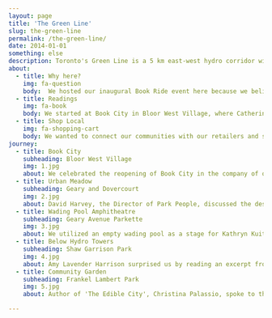 ```yaml
---
layout: page
title: 'The Green Line'
slug: the-green-line
permalink: /the-green-line/
date: 2014-01-01
something: else
description: Toronto's Green Line is a 5 km east-west hydro corridor with the potential to be a continuous park and transportation network for cyclists and pedestrians.
about:
  - title: Why here?
    img: fa-question
    body:  We hosted our inaugural Book Ride event here because we believe that The Green Line is a wonderful space in Toronto that everyone should know about. The area is currently a mixture of hydro towers, public and private amenities, green space, walkways, and gravel yards, but the Friends of the Green Line group have a great vision for the space. The Park People and others are working to have the Green Line made into a continuous linear park, similar to other hydro and rail corridors that now have walkways, green spaces and playgrounds, much like the High Line in New York and the BeltLine in Atlanta.
  - title: Readings
    img: fa-book
    body: We started at Book City in Bloor West Village, where Catherine Bush presented her novel, Accusation. Once we arrived at the Green Line, Shawn Micallef talked to the design potential of the area (Shawn was a judge of the Green Line Design competition in 2012–2013). Then Kathryn Kuitenbrouwer spoke about her novel, All the Broken Things, which is set in High Park. Kathryn focused on how we interpret the city through fiction. Through her writing on urban issues, Amy Lavender Harris spoke about cycling in the city. Amy also gave us a sneak peak into some of her new writings. Christina Palassio shared her thoughts on local food at a community garden just down the street from The Stop Community Food Centre. We finished with an energetic performance from spoken word artist and activist Tanya Neumeyer.
  - title: Shop Local
    img: fa-shopping-cart
    body: We wanted to connect our communities with our retailers and show that families on bicycles want to stop and shop local. The goal was to promote small businesses including Book City, Sweet Flour, Featherstone Two Wheels Green Delivery, BeerBikeTO, VERT Catering, and Coco Organic Crafted Chocolate. A big shout out to Laurie from Featherstone Two Wheels Green Delivery, who acted as our bookmobile for the day. Laurie pulled a ton of books using pedal power and sheer determination. 
journey:
  - title: Book City
    subheading: Bloor West Village
    img: 1.jpg
    about: We celebrated the reopening of Book City in the company of our authors and three levels of government.
  - title: Urban Meadow
    subheading: Geary and Dovercourt
    img: 2.jpg
    about: David Harvey, the Director of Park People, discussed the design possibilities of the Green Line and it's off-grid-ness potential. "People ask where is the Green Line? What is the Green Line? Well, you're on the Green Line".
  - title: Wading Pool Amphitheatre
    subheading: Geary Avenue Parkette
    img: 3.jpg
    about: We utilized an empty wading pool as a stage for Kathryn Kuitenbrouwer, author of All The Broken Things. Sometimes the best stages are hiding in plain sight.
  - title: Below Hydro Towers
    subheading: Shaw Garrison Park
    img: 4.jpg
    about: Amy Lavender Harrison surprised us by reading an excerpt from a current work in progress. The juxtaposition of the hydro towers on the Green Line was a perfect backdrop for a reading on cycling and infrastructure.
  - title: Community Garden
    subheading: Frankel Lambert Park
    img: 5.jpg
    about: Author of 'The Edible City', Christina Palassio, spoke to the importance of community gardens. Our Book Ride came to an end with a vibrant spoken word performance by Tanya Neumeyer.

---
```


<section id="map" class="bg-light-gray">
</section>
